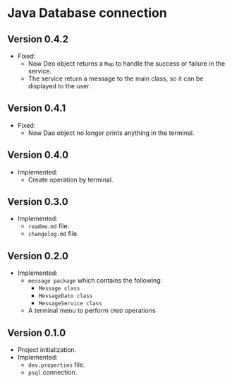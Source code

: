 # Java Database connection

## Version 0.4.2

- Fixed:
    - Now Deo object returns a `Map` to handle the success or failure in the service.
    - The service return a message to the main class, so it can be displayed to the user.

## Version 0.4.1

- Fixed:
    - Now Dao object no longer prints anything in the terminal.

## Version 0.4.0

- Implemented:
    - Create operation by terminal.

## Version 0.3.0

- Implemented:
    - `readme.md` file.
    - `changelog.md` file.

## Version 0.2.0

- Implemented:
    - `message package` which contains the following:
        - `Message class`
        - `MessageDato class`
        - `MessageService class`
    - A terminal menu to perform `CRUD` operations

## Version 0.1.0

- Project initialization.
- Implemented:
    - `dev.properties` file.
    - `psql` connection.
